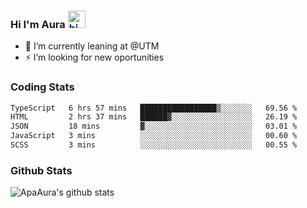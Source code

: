 ### Hi I'm Aura <img src="https://user-images.githubusercontent.com/1303154/88677602-1635ba80-d120-11ea-84d8-d263ba5fc3c0.gif" width="28px" alt="hi">

- 🔭 I’m currently leaning at @UTM
- ⚡ I’m looking for new oportunities


### Coding Stats

<!--START_SECTION:waka-->

```txt
TypeScript   6 hrs 57 mins   █████████████████▒░░░░░░░   69.56 %
HTML         2 hrs 37 mins   ██████▓░░░░░░░░░░░░░░░░░░   26.19 %
JSON         18 mins         ▓░░░░░░░░░░░░░░░░░░░░░░░░   03.01 %
JavaScript   3 mins          ░░░░░░░░░░░░░░░░░░░░░░░░░   00.60 %
SCSS         3 mins          ░░░░░░░░░░░░░░░░░░░░░░░░░   00.55 %
```

<!--END_SECTION:waka-->

### Github Stats

![ApaAura's github stats](https://github-readme-stats.vercel.app/api?username=ApaAura&count_private=true&theme=tokyonight&hide=contribs,prs)
